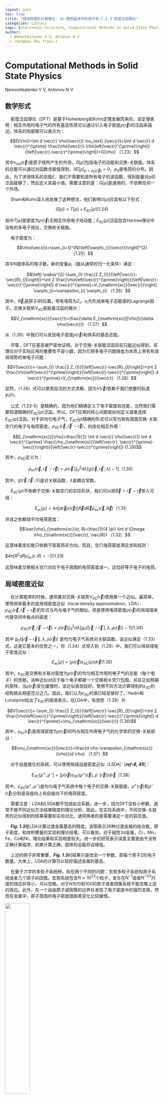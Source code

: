 ```yaml
---
layout: post
toc: true
title: "固体物理的计算理论: S1-理想晶体中的电子态-1.1.3 密度泛函理论"
categories: Library
tags: [electronic-structure, Computational Methods in Solid State Physics]
author:
  - Nemoshkalenko V V, Antonov N V
  - (Yonghao Zhu Trans.)
---
```


# Computational Methods in Solid State Physics

Nemoshkalenko V V, Antonov N V

## 数学形式

&emsp; 密度泛函理论（DFT）是基于Hohenberg和Kohn定理发展而来的，该定理表明：相互作用的电子气的所有基态性质可以通过引入电子密度$\rho(\vec{r})$的泛函来描述。体系的哈密顿可以表示为：
   
$$E[\rho]=\int d \vec{r} \rho(\vec{r}) \nu_{ext} (\vec{r})+\iint d \vec{r} d \vec{r}^{\prime} \frac{\rho(\vec{r}) \rho\left(\vec{r}^{\prime}\right)}{\left|\vec{r}-\vec{r}^{\prime}\right|}+G[\rho]     （1.23）$$
   
其中$\nu_{ext}(\vec{r})$是原子核所产生的外场，$G[\rho]$包括电子的动能和交换-关联能。体系的总能可以通过对函数求极值得到，$\delta E[\rho]_{\rho = \rho_0(\vec{r})} = 0$，$\rho_0$是电荷的分布。因此，为了求得体系的总能$E$，我们不需要知道所有电子的波函数，得到能量对$\rho$的泛函就够了，然后定义其最小值。需要注意的是：$G[\rho]$是通用的，不依赖任何一个外场。
   
&emsp; Sham和Kohn深入地发展了这种想法，他们表明$G[\rho]$应具有以下形式：
   
$$G[\rho] = T[\rho] + E_{XC}[\rho]     (1.24)$$
   
其中$T[\rho]$是密度为$\rho(\vec{r})$无相互作用电子地动能；$E_{XC}[\rho]$泛函包含Hartree理论中没有的多电子效应，交换和关联能。
   
&emsp; 电子密度为：

$$\rho(\vec{r})=\sum_{i=1}^{N}\left|\varphi_{i}(\vec{r})\right|^{2}   （1.25）$$
    
其中N是体系的电子数。新的变量$\varphi_i$（服从通常的归一化条件）满足：
    
$$\left[-\nabla^{2}-\sum_{I} \frac{2 Z_{I}}{\left|\vec{r}-\vec{R}_{I}\right|}+\int 2 \frac{\rho\left(\vec{r}^{\prime}\right)}{\left|\vec{r}-\vec{r}^{\prime}\right|} d \vec{r}^{\prime}+V_{\mathrm{xc}}(\vec{r})\right] \varphi_{i}=\varepsilon_{i} \varphi_{i}    （1.26）$$

其中，$\vec{R}_I$是原子$I$的位置，带有电荷为$Z_I$，$\varepsilon_i$为形成单电子态能谱的Lagrange因子。交换关联势$V_{XC}$是能量泛函的微分：
    
$$V_{\mathrm{xc}}(\vec{r})=\frac{\delta E_{\mathrm{xc}}[\rho]}{\delta \rho(\vec{r})}           （1.27）$$
    
从（1.26）中我们可以发现电子密度$\rho(\vec{r})$和体系的基态总能。
    
&emsp; 尽管，DFT在基态被严密地证明，对于交换-关联能泛函目前只能近似得到，该理论对于实际应用的重要性不容小觑，因为它把多电子问题降低为本质上带有有效局域势的单电子问题：
    
$$V(\vec{r})=-\sum_{I} \frac{2 Z_{I}}{\left|\vec{r}-\vec{R}_{l}\right|}+\int 2 \frac{\rho\left(\vec{r}^{\prime}\right)}{\left|\vec{r}-\vec{r}^{\prime}\right|} d \vec{r}^{\prime}+V_{\mathrm{xc}}(\vec{r})     （1.28）$$ 
    
显然，（1.26）式可以使用自洽的方式求解，因为$V(\vec{r})$依赖于我们想要的轨道$\varphi_i(r)$。
    
&emsp; 公式（1.23-5）是精确的，因为他们精确定义了电子密度和总能，当然我们需要知道精确的$E_{XC}(\rho)$泛函。所以，DFT应用的核心问题是如何定义或者选择$E_{XC}(\rho)$泛函。对于非均匀电子气，$E_{XC}(\rho)$精确的形式可以写为带有周围交换-关联空穴的电子与电荷密度，$\rho_{XC}(\vec{r}, \vec{r}^{\prime}-\vec{r})$，的库伦相互作用：
    
$$E_{\mathrm{xc}}[\rho]=\frac{1}{2} \int d \vec{r} \rho(\vec{r}) \int d \vec{r}^{\prime} \frac{\rho_{\mathrm{xc}}\left(\vec{r}, \vec{r}^{\prime}-\vec{r}\right)}{\left|\vec{r}-\vec{r}^{\prime}\right|}             (1.29)$$
    
其中，$\rho_{XC}$定义为：
    
$$\rho_{\mathrm{xc}}\left(\vec{r}, \vec{r}^{\prime}-\vec{r}\right)=\rho\left(\vec{r}^{\prime}\right) \int_{0}^{2} d \lambda\left[g\left(\vec{r}, \vec{r}^{\prime} ; \lambda\right)-1\right]      （1.30）$$
    
其中，$g\left(\vec{r}, \vec{r}^{\prime} ; \lambda\right)$是对关联函数，$\lambda$是耦合常数。
    
&emsp; $E_{XC}(\rho)$不依赖于交换-关联空穴的实际形状，我们可以把$\vec{R} = \vec{r}^{\prime}-\vec{r}$带入可得：
    
$$E_{\mathrm{xc}}[\rho]=4 \pi \int d \vec{r} \rho(\vec{r}) \int \vec{R} d \vec{R} \bar{\rho}_{\mathrm{xc}}(\vec{r}, \vec{R})       （1.31）$$
    
并且之依赖球平均电荷密度：
    
$$\bar{\rho}_{\mathrm{xc}}(r, R)=\frac{1}{4 \pi} \int d \Omega \rho_{\mathrm{xc}}(\vec{r}, \vec{R})    （1.32）$$
    
这意味着库伦能只依赖于距离而非方向。而且，空穴电荷密度满足求和规则：
    
$$4 \pi \int R^{2} d R \bar{\rho}_{\mathrm{Xc}}(r, R)=-2     (1.33)$
    
这意味着交换相关空穴对应于电子周围的电荷密度减一，这恰好等于电子的电荷。


## 局域密度近似

&emsp; 在计算能带的时候，通常要对交换-关联势$V_{XC}(\vec{r})$使用某一个近似。最简单，使用频率最多的是局域密度近似（local density approximation，LDA），$\rho_{XC}(\vec{r}, \vec{r}^{\prime}-\vec{r})$的形式与均与电子气的相似，但是使用电荷密度$\rho(\vec{r})$的局域值来代替空间中每点的密度：
   
$$\rho_{XC}(\vec{r}, \vec{r}^{\prime}-\vec{r}) = \rho(\vec{r}) \int_{0}^{2} d \lambda\left[g_{0}\left(\left|\vec{r}-\vec{r}^{\prime}\right|, \lambda, \rho(\vec{r})\right)-1\right]    (1.34)$$

其中 $g_{0}( \| \vec{r}-\vec{r}^{\prime} \|, \lambda, \rho(\vec{r}) )$ 是均匀电子气系统对关联函数。该近似满足（1.33）式，这是它基本的优势之一。将（1.34）式带入到（1.29）中，我们可以得局域电子密度近似：
   
$$E_{\mathrm{xc}}[\rho]=\int \rho(\vec{r}) \varepsilon_{XC}(\rho) d \vec{r}     (1.35)$$
   
其中，$\varepsilon_{XC}$是交换和关联对密度为$\rho(\vec{r})$的均匀相互作用的电子气的总能（每个电子）的贡献。该种近似对应于每个电子都被一个交换相关空穴包围，并且正如预期的那样，当$\rho(\vec{r})$变化缓慢时，该近似表现较好。使用不同方法计算得到的$\varepsilon_{XC}$的结构彼此相差百分之几。因此，我们认为$\varepsilon_{XC}$的值已经足够好了。Hedin和Lundqvist给出了$\varepsilon_{XC}$的插值表示。在LDA中，有效势（1.28）为
   
$$V(\vec{r})=-\sum_{I} \frac{2 Z_{I}}{\left|\vec{r}-\vec{R}_{I}\right|}+\int 2 \frac{\rho\left(\vec{r}^{\prime}\right)}{\left|\vec{r}-\vec{r}^{\prime}\right|} d \vec{r}^{\prime}+\mu_{\mathrm{xc}}(\vec{r})     (1.36)$$
   
其中，$\mu_{\mathrm{xc}}(\vec{r})$是局域密度为$\rho(\vec{r})$的均与相互作用电子气的化学势的交换-关联部分：
   
$$\mu_{\mathrm{xc}}(\vec{r})=\frac{d \rho \varepsilon_{\mathrm{xc}}(\rho)}{d \rho}      （1.37）$$
   
&emsp;  对于自旋极化的系统，可以使用局域自旋密度近似（LSDA）[***ref-8, 45***]：

$$E_{XC}\left[\rho^{+}, \rho^{-}\right]=\int \rho(\vec{r}) \varepsilon_{XC}\left(\rho^{+}(\vec{r}), \rho^{-}(\vec{r})\right) d \vec{r}     （1.38）$$
    
其中，$\varepsilon_{XC} (\rho^{+}, \rho^{-})$是均匀电子气系统中每个电子的交换-关联能能，$\rho^{+}(\vec{r})$和$\rho^{-}(\vec{r})$分别是自旋向上和自旋向下的电荷密度。
    
&emsp; 需要注意：LDA和LSDA都不包括拟合系数。进一步，因为DFT没有小参数，通常不做不同近似方法结果精度的理论分析。因此，在实际系统中，不同交换-关联势的近似得到的结果需要和实验对比，通常两者的差需要满足一定的容忍度。
    
&emsp;  ***Fig. 1.3***是LDA计算过渡金属基态的精度。该图表示26种过渡金属的结合能，原子密度，和体积模量的实验和理论结果。可以看到，对于磁性3d金属，Cr，Mn，Fe，Co和Ni，理论结果和实验相差较大。进一步的研究表示误差主要是由于没有正确计算磁序，如果计算正确，固体的总能将会降低。

&emsp; 上述的例子非常重要，***Fig. 1.3***的结果只是改变一个参数，即每个原子$Z$的电子数量。大体上，LDA的计算可以较好描述金属的基态。
    
&emsp; 在量子力学的多粒子系统种，存在两个不同的问题：宏观多粒子系统和原子系统或者几个原子的团簇。宏观系统包含$N \approx 10^{23}$个粒子，发生在$N^{-1}$或者$N^{-1/3}$尺度的效应非常小，可以忽略。对于$N$为10到100的原子或者团簇系统不能忽略上述的效应。此外，在一个自由原子或团簇的边界处发现了电子密度中的强烈变换，然而在金属中，原子周围的电子密度随距离变化比较缓慢。

<img src="https://yonghao-zhu.github.io/zhuyan.github.io/imags/library/CMSSP/4-Figure 1.3.jpg" width="40%">

&emsp; 对于有限系统（原子和团簇），使用LDA计算的总能的误差大概在5到8%。即使对于简单的系统，如氢原子系统，总能的计算为0.976 Ry，而不是1.0 Ry。因此，有限的多粒子系统需要其他的方法。
   
&emsp; 因为金属是宏观的多粒子系统，LDA对基态和电子密度的计算结果不足够好。
   
&emsp;  DFT用比Hartree-Fock-Slater方法更自然的方式包括交换和关联效应。这里，交换关联势$V_{XC}$被表示为：
   
$$V_{\mathrm{xc}}(\vec{r})=\beta\left(r_{\mathrm{e}}\right) V_{\mathrm{GKS}}(\vec{r})    (1.39)$$
   
这里，$V_{GKS}$是Gaspar-Kohn-Sham势，$r_e$为：
   
$$r_{\mathrm{e}}(r)=\left[\frac{3}{4 \pi} \rho(r)\right]^{1 / 3}     （1.40）$$
   
该参数在数量级上对应于粒子的势能与其平均动能的比值。
   
&emsp; 在（1.39）中，$V_{GKS}$包括了交换效应，然而，素有的关联效应包括在依赖电子密度的因子$\beta(r_e)$中。Wigner表明中等电子密度的关联能可以通过在高等和低等的电子气的电荷密度的限制值之间插值获得：
   
$$\varepsilon_{\mathrm{c}}=-0.88 / r_{\mathrm{e}}+7.8     （1.41）$$
    
这样的$\varepsilon_{\mathrm{c}}$，我们可以获得：
    
$$\beta_{\mathrm{W}}\left(r_{\mathrm{e}}\right)=1+\left[0.9604 r_{\mathrm{e}}\left(r_{\mathrm{e}}+5.85\right) /\left(r_{\mathrm{e}}+7.8\right)^{2}\right]    （1.42）$$
    
Hedin和Lundqvist使用之前的结果估算$\varepsilon_{\mathrm{c}}$，得到：
    
$$\beta_{\mathrm{HL}}\left(r_{\mathrm{e}}\right)=1+0.0316 r_{\mathrm{e}} \ln \left(1+24.3 / r_{\mathrm{e}}\right)     （1.43）$$
    
文献了提供了其他的插值公式来获得$\varepsilon_{\mathrm{c}}$，通常和$\beta(r_e)$的表达式非常接近。因此，当包含相关效应时，$\chi_\alpha$势（1.18）中的$\alpha$依赖半径，对于过渡金属来说，当半径$r$从零增加到一个内切球的半径时，$\alpha$从0.67变化到0.8。$\alpha(r)$的平均值通常近接相对应的$\alpha_{vt}$或$\alpha_{HF}$。
    
&emsp; 交换-关联势的不同近似ui能带结构的影响将在**1.3章节**详细讨论。


[微信公众号](https://mp.weixin.qq.com/s/E3-KoT2eoJDXKyDflv97Eg "Computational Methods in Solid State Physics: Section 1 Electron States in Ideal Crystals")

## Reference
- Nemoshkalenko V V, Antonov N V. Computational methods in solid state physics[M]. CRC Press, 1999.